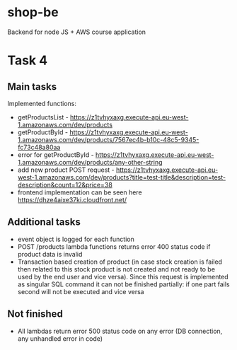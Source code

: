 # shop-be
 Backend for node JS + AWS course application

# Task 4
## Main tasks
Implemented functions:
- getProductsList - https://z1tvhyxaxg.execute-api.eu-west-1.amazonaws.com/dev/products
- getProductById - https://z1tvhyxaxg.execute-api.eu-west-1.amazonaws.com/dev/products/7567ec4b-b10c-48c5-9345-fc73c48a80aa  
- error for getProductById - https://z1tvhyxaxg.execute-api.eu-west-1.amazonaws.com/dev/products/any-other-string 
- add new product POST request - https://z1tvhyxaxg.execute-api.eu-west-1.amazonaws.com/dev/products?title=test-title&description=test-description&count=12&price=38
- frontend implementation can be seen here https://dhze4aixe37ki.cloudfront.net/  

## Additional tasks
- event object is logged for each function
- POST /products lambda functions returns error 400 status code if product data is invalid
- Transaction based creation of product (in case stock creation is failed then related to this stock product is not created and not ready to be used by the end user and vice versa). Since this request is implemented as singular SQL command it can not be finished partially: if one part fails second will not be executed and vice versa


## Not finished 
- All lambdas return error 500 status code on any error (DB connection, any unhandled error in code)